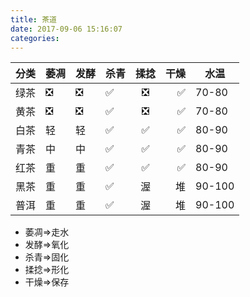 ```yaml
---
title: 茶道
date: 2017-09-06 15:16:07
categories: 
---
```


| 分类	| 萎凋| 发酵| 杀青| 揉捻| 干燥| 水温 
| -----:|:---|:---|:----|:--:| --:| ----
| 绿茶	| ❎	| ❎ | ✅  |❎  | ✅ |70-80
| 黄茶	| ❎	| ❎ | ✅  |❎  | ✅ |70-80
| 白茶	| 轻	| 轻 | ✅  | ✅ | ✅ |80-90
| 青茶	| 中	| 中 | ✅  |✅ | ✅ |80-90
| 红茶	| 重	| 重 | ✅  |✅  | ✅ |80-90
| 黑茶	| 重	| 重 | ✅  |  渥|堆 |90-100
| 普洱	| 重	| 重 | ✅  |  渥|堆 |90-100

* 萎凋=>走水
* 发酵=>氧化
* 杀青=>固化
* 揉捻=>形化
* 干燥=>保存
